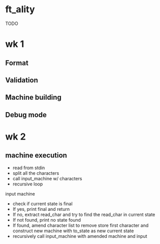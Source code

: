 # ft_ality

TODO
# wk 1
## Format

## Validation

## Machine building

## Debug mode

# wk 2
## machine execution
- read from stdin
- split all the characters
- call input_machine w/ characters
- recursive loop


input machine
- check if current state is final
- If yes, print final and return
- If no, extract read_char and try to find the read_char in current state
- If not found, print no state found
- If found, amend character list to remove store first character and construct new machine with to_state as new current state 
- recursively call input_machine with amended machine and input